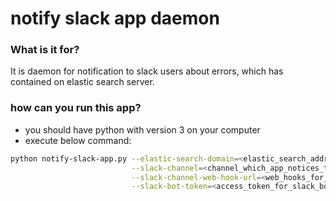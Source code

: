 # notify slack app daemon

### What is it for?  
It is daemon for notification to slack users about errors, which has contained on elastic search server.


### how can you run this app?
- you should have python with version 3 on your computer
- execute below command:

```bash
python notify-slack-app.py --elastic-search-domain=<elastic_search_address> \
                           --slack-channel=<channel_which_app_notices_to>  \
                           --slack-channel-web-hook-url=<web_hooks_for_slack_app> \
                           --slack-bot-token=<access_token_for_slack_boot>;
```
